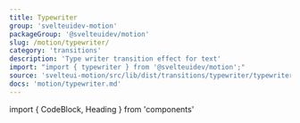 ```yaml
---
title: Typewriter
group: 'svelteuidev-motion'
packageGroup: '@svelteuidev/motion'
slug: /motion/typewriter/
category: 'transitions'
description: 'Type writer transition effect for text'
import: "import { typewriter } from '@svelteuidev/motion';"
source: 'svelteui-motion/src/lib/dist/transitions/typewriter/typewriter.ts'
docs: 'motion/typewriter.md'
---
```


import { CodeBlock, Heading } from 'components'

<Heading />
